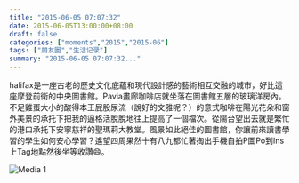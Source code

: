 ```yaml
---
title: "2015-06-05 07:07:32"
date: 2015-06-05T13:00:00+08:00
draft: false
categories: ["moments","2015","2015-06"]
tags: ["朋友圈","生活记录"]
summary: "2015-06-05 07:07:32..."
---
```


halifax是一座古老的歷史文化底蘊和現代設計感的藝術相互交融的城市，好比這座摩登前衛的中央圖書館。Pavia畫廊咖啡店就坐落在圖書館五層的玻璃洋房內。不足雞蛋大小的酸得本王屁股尿流（說好的文雅呢？）的意式咖啡在陽光花朵和窗外美景的承托下把我的逼格活脫脫地往上提高了一個檔次。從陽台望出去就是繁忙的港口承托下安寧慈祥的聖瑪莉大教堂。風景如此絕佳的圖書館，你讓前來讀書學習的學生如何安心學習？遙望四周果然十有八九都忙著掏出手機自拍P圖Po到Ins上Tag地點然後坐等收讚😄。

![Media 1](/Moments/photos/2015-06-05/201506050707320.jpg)

